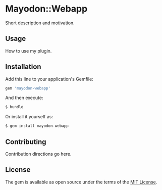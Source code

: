 # Mayodon::Webapp
Short description and motivation.

## Usage
How to use my plugin.

## Installation
Add this line to your application's Gemfile:

```ruby
gem 'mayodon-webapp'
```

And then execute:
```bash
$ bundle
```

Or install it yourself as:
```bash
$ gem install mayodon-webapp
```

## Contributing
Contribution directions go here.

## License
The gem is available as open source under the terms of the [MIT License](http://opensource.org/licenses/MIT).
